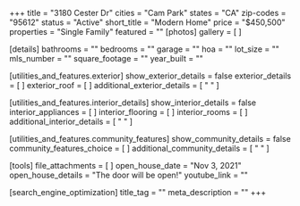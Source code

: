 +++
title = "3180 Cester Dr"
cities = "Cam Park"
states = "CA"
zip-codes = "95612"
status = "Active"
short_title = "Modern Home"
price = "$450,500"
properties = "Single Family"
featured = ""
[photos]
gallery = [ ]

[details]
bathrooms = ""
bedrooms = ""
garage = ""
hoa = ""
lot_size = ""
mls_number = ""
square_footage = ""
year_built = ""

[utilities_and_features.exterior]
show_exterior_details = false
exterior_details = [ ]
exterior_roof = [ ]
additional_exterior_details = [ " " ]

[utilities_and_features.interior_details]
show_interior_details = false
interior_appliances = [ ]
interior_flooring = [ ]
interior_rooms = [ ]
additional_interior_details = [ " " ]

[utilities_and_features.community_features]
show_community_details = false
community_features_choice = [ ]
additional_community_details = [ " " ]

[tools]
file_attachments = [ ]
open_house_date = "Nov 3, 2021"
open_house_details = "The door will be open!"
youtube_link = ""

[search_engine_optimization]
title_tag = ""
meta_description = ""
+++
